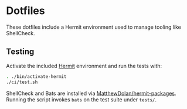 # Dotfiles

These dotfiles include a Hermit environment used to manage tooling like ShellCheck.

## Testing

Activate the included [Hermit](https://github.com/cashapp/hermit) environment and run the tests with:

```bash
. ./bin/activate-hermit
./ci/test.sh
```

ShellCheck and Bats are installed via [MatthewDolan/hermit-packages](https://github.com/MatthewDolan/hermit-packages). Running the script invokes `bats` on the test suite under `tests/`.
